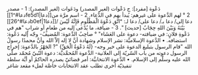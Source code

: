 ‌دَعْوة [مفرد]: ج دَعْوات (لغير المصدر) ودَعَوات (لغير المصدر):
1 - مصدر [[دعا#^1fe5d1|دعا]]2 ° لهم الدَّعوة على غيرهم: يُبدأ بهم في الدُّعاء.
2 - اسم مرَّة من [[دعا#^26b0ef|دعا1]]/ دعا إلى/ دعا بـ/ دعا على/ دعا لـ: "َاتَّقِ ‌دَعْوَةَ الْمَظْلُومِ فَإِنَّهُ لَيْسَ بَيْنَهُ وَبَيْنَ اللهِ حِجَابٌ [حديث] ".
3 - ضيافة، ما يُدْعى إليه من طعامٍ أو شرابٍ "هم في ‌دَعْوةِ فلانٍ: في ضيافته- ‌دعوة على العَشَاء" ° صاحِبُ الدَّعوة: المُضيفُ- وجّه إليه ‌دَعْوة: استضافه.
• الدَّعوة الإسلاميَّة: نشر الإسلام وشهادة أنَّ لا إله إلاّ الله وأنَّ محمدًا رسولُ الله "قام الرسول بتبليغ الدعوة على خير وجه- {لَهُ ‌دَعْوَةُ الْحَقِّ} "? الجَهْرُ بالدَّعوة: إخراج الرسول دعوته من باب السّريّة إلى العلانية- الدَّعوة المُحمَّديَّة: ‌دعوة النّبيّ مُحمّد صلّى الله عليه وسلّم إلى الإسلام.
• الدَّعوة الانتخابيَّة: أمر قضائيّ يصدره الحاكمُ أو أيَّة سلطة تنفيذيّة أخرى تطلب عقد الانتخابات خاصَّة لملء مقعد شاغر